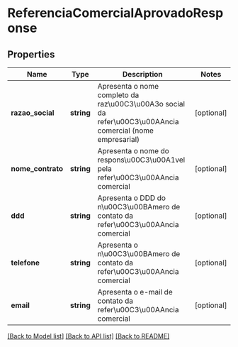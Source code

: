 # ReferenciaComercialAprovadoResponse

## Properties
Name | Type | Description | Notes
------------ | ------------- | ------------- | -------------
**razao_social** | **string** | Apresenta o nome completo da raz\u00C3\u00A3o social da refer\u00C3\u00AAncia comercial (nome empresarial) | [optional] 
**nome_contrato** | **string** | Apresenta o nome do respons\u00C3\u00A1vel pela refer\u00C3\u00AAncia comercial | [optional] 
**ddd** | **string** | Apresenta o DDD do n\u00C3\u00BAmero de contato da refer\u00C3\u00AAncia comercial | [optional] 
**telefone** | **string** | Apresenta o n\u00C3\u00BAmero de contato da refer\u00C3\u00AAncia comercial | [optional] 
**email** | **string** | Apresenta o e-mail de contato da refer\u00C3\u00AAncia comercial | [optional] 

[[Back to Model list]](../README.md#documentation-for-models) [[Back to API list]](../README.md#documentation-for-api-endpoints) [[Back to README]](../README.md)


